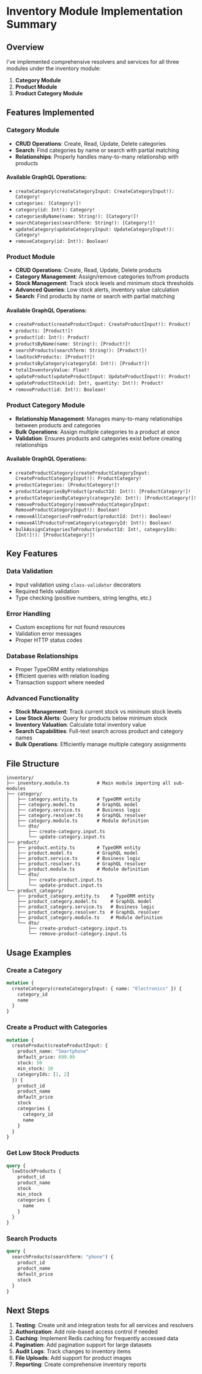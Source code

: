 # Inventory Module Implementation Summary

## Overview
I've implemented comprehensive resolvers and services for all three modules under the inventory module:
1. **Category Module**
2. **Product Module** 
3. **Product Category Module**

## Features Implemented

### Category Module
- **CRUD Operations**: Create, Read, Update, Delete categories
- **Search**: Find categories by name or search with partial matching
- **Relationships**: Properly handles many-to-many relationship with products

#### Available GraphQL Operations:
- `createCategory(createCategoryInput: CreateCategoryInput!): Category!`
- `categories: [Category!]!`
- `category(id: Int!): Category!`
- `categoriesByName(name: String!): [Category!]!`
- `searchCategories(searchTerm: String!): [Category!]!`
- `updateCategory(updateCategoryInput: UpdateCategoryInput!): Category!`
- `removeCategory(id: Int!): Boolean!`

### Product Module
- **CRUD Operations**: Create, Read, Update, Delete products
- **Category Management**: Assign/remove categories to/from products
- **Stock Management**: Track stock levels and minimum stock thresholds
- **Advanced Queries**: Low stock alerts, inventory value calculation
- **Search**: Find products by name or search with partial matching

#### Available GraphQL Operations:
- `createProduct(createProductInput: CreateProductInput!): Product!`
- `products: [Product!]!`
- `product(id: Int!): Product!`
- `productsByName(name: String!): [Product!]!`
- `searchProducts(searchTerm: String!): [Product!]!`
- `lowStockProducts: [Product!]!`
- `productsByCategory(categoryId: Int!): [Product!]!`
- `totalInventoryValue: Float!`
- `updateProduct(updateProductInput: UpdateProductInput!): Product!`
- `updateProductStock(id: Int!, quantity: Int!): Product!`
- `removeProduct(id: Int!): Boolean!`

### Product Category Module
- **Relationship Management**: Manages many-to-many relationships between products and categories
- **Bulk Operations**: Assign multiple categories to a product at once
- **Validation**: Ensures products and categories exist before creating relationships

#### Available GraphQL Operations:
- `createProductCategory(createProductCategoryInput: CreateProductCategoryInput!): ProductCategory!`
- `productCategories: [ProductCategory!]!`
- `productCategoriesByProduct(productId: Int!): [ProductCategory!]!`
- `productCategoriesByCategory(categoryId: Int!): [ProductCategory!]!`
- `removeProductCategory(removeProductCategoryInput: RemoveProductCategoryInput!): Boolean!`
- `removeAllCategoriesFromProduct(productId: Int!): Boolean!`
- `removeAllProductsFromCategory(categoryId: Int!): Boolean!`
- `bulkAssignCategoriesToProduct(productId: Int!, categoryIds: [Int!]!): [ProductCategory!]!`

## Key Features

### Data Validation
- Input validation using `class-validator` decorators
- Required fields validation
- Type checking (positive numbers, string lengths, etc.)

### Error Handling
- Custom exceptions for not found resources
- Validation error messages
- Proper HTTP status codes

### Database Relationships
- Proper TypeORM entity relationships
- Efficient queries with relation loading
- Transaction support where needed

### Advanced Functionality
- **Stock Management**: Track current stock vs minimum stock levels
- **Low Stock Alerts**: Query for products below minimum stock
- **Inventory Valuation**: Calculate total inventory value
- **Search Capabilities**: Full-text search across product and category names
- **Bulk Operations**: Efficiently manage multiple category assignments

## File Structure
```
inventory/
├── inventory.module.ts          # Main module importing all sub-modules
├── category/
│   ├── category.entity.ts       # TypeORM entity
│   ├── category.model.ts        # GraphQL model
│   ├── category.service.ts      # Business logic
│   ├── category.resolver.ts     # GraphQL resolver
│   ├── category.module.ts       # Module definition
│   └── dto/
│       ├── create-category.input.ts
│       └── update-category.input.ts
├── product/
│   ├── product.entity.ts        # TypeORM entity
│   ├── product.model.ts         # GraphQL model
│   ├── product.service.ts       # Business logic
│   ├── product.resolver.ts      # GraphQL resolver
│   ├── product.module.ts        # Module definition
│   └── dto/
│       ├── create-product.input.ts
│       └── update-product.input.ts
└── product_category/
    ├── product_category.entity.ts    # TypeORM entity
    ├── product_category.model.ts     # GraphQL model
    ├── product_category.service.ts   # Business logic
    ├── product_category.resolver.ts  # GraphQL resolver
    ├── product_category.module.ts    # Module definition
    └── dto/
        ├── create-product-category.input.ts
        └── remove-product-category.input.ts
```

## Usage Examples

### Create a Category
```graphql
mutation {
  createCategory(createCategoryInput: { name: "Electronics" }) {
    category_id
    name
  }
}
```

### Create a Product with Categories
```graphql
mutation {
  createProduct(createProductInput: {
    product_name: "Smartphone"
    default_price: 699.99
    stock: 50
    min_stock: 10
    categoryIds: [1, 2]
  }) {
    product_id
    product_name
    default_price
    stock
    categories {
      category_id
      name
    }
  }
}
```

### Get Low Stock Products
```graphql
query {
  lowStockProducts {
    product_id
    product_name
    stock
    min_stock
    categories {
      name
    }
  }
}
```

### Search Products
```graphql
query {
  searchProducts(searchTerm: "phone") {
    product_id
    product_name
    default_price
    stock
  }
}
```

## Next Steps
1. **Testing**: Create unit and integration tests for all services and resolvers
2. **Authorization**: Add role-based access control if needed
3. **Caching**: Implement Redis caching for frequently accessed data
4. **Pagination**: Add pagination support for large datasets
5. **Audit Logs**: Track changes to inventory items
6. **File Uploads**: Add support for product images
7. **Reporting**: Create comprehensive inventory reports
